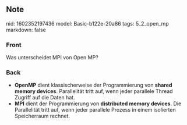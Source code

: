 ## Note
nid: 1602352197436
model: Basic-b122e-20a86
tags: 5_2_open_mp
markdown: false

### Front
Was unterscheidet MPI von Open MP?

### Back
<ul>
  <li><strong>OpenMP</strong> dient klassischerweise der
  Programmierung von <strong>shared memory devices</strong>.
  Parallelität tritt auf, wenn jeder parallele Thread Zugriff auf
  die Daten hat.
  <li><strong>MPI</strong> dient der Programmierung von
  <strong>distributed memory devices</strong>. Die Parallelität
  tritt auf, wenn jeder parallele Prozess in einem isolierten
  Speicherraum rechnet.
</ul>
